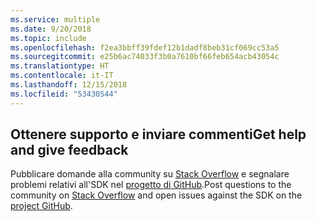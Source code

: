 ```yaml
---
ms.service: multiple
ms.date: 9/20/2018
ms.topic: include
ms.openlocfilehash: f2ea3bbff39fdef12b1dadf8beb31cf069cc53a5
ms.sourcegitcommit: e25b6ac74033f3b0a7610bf66feb654acb43054c
ms.translationtype: HT
ms.contentlocale: it-IT
ms.lasthandoff: 12/15/2018
ms.locfileid: "53430544"
---
```

## <a name="get-help-and-give-feedback"></a><span data-ttu-id="ffdd6-101">Ottenere supporto e inviare commenti</span><span class="sxs-lookup"><span data-stu-id="ffdd6-101">Get help and give feedback</span></span>

<span data-ttu-id="ffdd6-102">Pubblicare domande alla community su [Stack Overflow](http://stackoverflow.com/questions/tagged/azure-sdk-.net) e segnalare problemi relativi all'SDK nel [progetto di GitHub](https://github.com/Azure/azure-sdk-for-net).</span><span class="sxs-lookup"><span data-stu-id="ffdd6-102">Post questions to the community on [Stack Overflow](http://stackoverflow.com/questions/tagged/azure-sdk-.net) and open issues against the SDK on the [project GitHub](https://github.com/Azure/azure-sdk-for-net).</span></span>